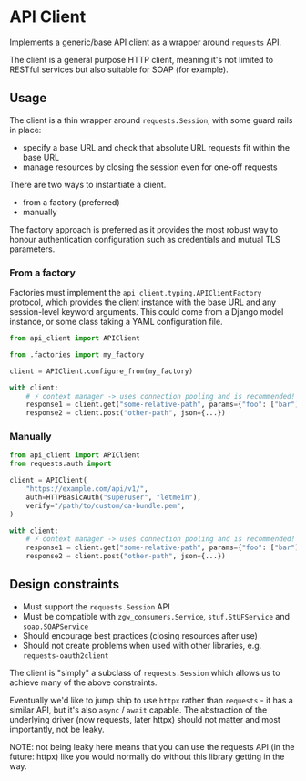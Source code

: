 # API Client

Implements a generic/base API client as a wrapper around `requests` API.

The client is a general purpose HTTP client, meaning it's not limited to RESTful services but also
suitable for SOAP (for example).

## Usage

The client is a thin wrapper around `requests.Session`, with some guard rails in place:

- specify a base URL and check that absolute URL requests fit within the base URL
- manage resources by closing the session even for one-off requests

There are two ways to instantiate a client.

- from a factory (preferred)
- manually

The factory approach is preferred as it provides the most robust way to honour authentication
configuration such as credentials and mutual TLS parameters.

### From a factory

Factories must implement the `api_client.typing.APIClientFactory` protocol, which provides the
client instance with the base URL and any session-level keyword arguments. This could come from a
Django model instance, or some class taking a YAML configuration file.

```py
from api_client import APIClient

from .factories import my_factory

client = APIClient.configure_from(my_factory)

with client:
    # ⚡️ context manager -> uses connection pooling and is recommended!
    response1 = client.get("some-relative-path", params={"foo": ["bar"]})
    response2 = client.post("other-path", json={...})
```

### Manually

```py
from api_client import APIClient
from requests.auth import

client = APIClient(
    "https://example.com/api/v1/",
    auth=HTTPBasicAuth("superuser", "letmein"),
    verify="/path/to/custom/ca-bundle.pem",
)

with client:
    # ⚡️ context manager -> uses connection pooling and is recommended!
    response1 = client.get("some-relative-path", params={"foo": ["bar"]})
    response2 = client.post("other-path", json={...})
```

## Design constraints

- Must support the `requests.Session` API
- Must be compatible with `zgw_consumers.Service`, `stuf.StUFService` and `soap.SOAPService`
- Should encourage best practices (closing resources after use)
- Should not create problems when used with other libraries, e.g. `requests-oauth2client`

The client is "simply" a subclass of `requests.Session` which allows us to achieve many of the above
constraints.

Eventually we'd like to jump ship to use `httpx` rather than `requests` - it has a similar API, but
it's also `async` / `await` capable. The abstraction of the underlying driver (now requests, later
httpx) should not matter and most importantly, not be leaky.

NOTE: not being leaky here means that you can use the requests API (in the future: httpx) like you
would normally do without this library getting in the way.
